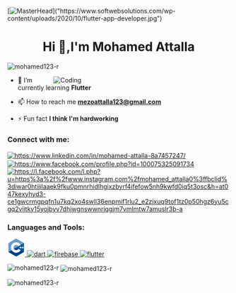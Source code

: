 [![MasterHead]("https://1.bp.blogspot.com/-7A4WynwLsM...")]("https://www.softwebsolutions.com/wp-content/uploads/2020/10/flutter-app-developer.jpg")
<h1 align="center">Hi 👋,I'm Mohamed Attalla</h1>
<p align="left"> <img src="https://komarev.com/ghpvc/?username=mohamed123-r&label=Profile%20views&color=0e75b6&style=flat" alt="mohamed123-r" /> </p>
<img align="right" alt="Coding" width="400" src="https://user-images.githubusercontent.com/74038190/229223263-cf2e4b07-2615-4f87-9c38-e37600f8381a.gif">

- 🌱 I’m currently learning **Flutter**

- 📫 How to reach me **mezoattalla123@gmail.com**

- ⚡ Fun fact **I think I'm hardworking**

<h3 align="left">Connect with me:</h3>
<p align="left">
<a href="https://linkedin.com/in/https://www.linkedin.com/in/mohamed-attalla-8a7457247/" target="blank"><img align="center" src="https://raw.githubusercontent.com/rahuldkjain/github-profile-readme-generator/master/src/images/icons/Social/linked-in-alt.svg" alt="https://www.linkedin.com/in/mohamed-attalla-8a7457247/" height="30" width="40" /></a>
<a href="https://fb.com/https://www.facebook.com/profile.php?id=100075325091734" target="blank"><img align="center" src="https://raw.githubusercontent.com/rahuldkjain/github-profile-readme-generator/master/src/images/icons/Social/facebook.svg" alt="https://www.facebook.com/profile.php?id=100075325091734" height="30" width="40" /></a>
<a href="https://instagram.com/https://l.facebook.com/l.php?u=https%3a%2f%2fwww.instagram.com%2fmohamed_attalla0%3ffbclid%3diwar0htijilaaek9fku0pmnrhidlhgixzbyrf4ifefow5nh9kwfd0iq5t3osc&h=at047kexyhyd3-ce1gwcrmgpqfn1u7kq2xo4swll36enpmif1rlu2_e2zjxuq9tof1tz0p50hgz6yu5cgq2viitky15yojbyv7dhjwgnswwnrjqgjm7vmlmtw7amuslr3b-a" target="blank"><img align="center" src="https://raw.githubusercontent.com/rahuldkjain/github-profile-readme-generator/master/src/images/icons/Social/instagram.svg" alt="https://l.facebook.com/l.php?u=https%3a%2f%2fwww.instagram.com%2fmohamed_attalla0%3ffbclid%3diwar0htijilaaek9fku0pmnrhidlhgixzbyrf4ifefow5nh9kwfd0iq5t3osc&h=at047kexyhyd3-ce1gwcrmgpqfn1u7kq2xo4swll36enpmif1rlu2_e2zjxuq9tof1tz0p50hgz6yu5cgq2viitky15yojbyv7dhjwgnswwnrjqgjm7vmlmtw7amuslr3b-a" height="30" width="40" /></a>
</p>

<h3 align="left">Languages and Tools:</h3>
<p align="left"> <a href="https://www.w3schools.com/cpp/" target="_blank" rel="noreferrer"> <img src="https://raw.githubusercontent.com/devicons/devicon/master/icons/cplusplus/cplusplus-original.svg" alt="cplusplus" width="40" height="40"/> </a> <a href="https://dart.dev" target="_blank" rel="noreferrer"> <img src="https://www.vectorlogo.zone/logos/dartlang/dartlang-icon.svg" alt="dart" width="40" height="40"/> </a> <a href="https://firebase.google.com/" target="_blank" rel="noreferrer"> <img src="https://www.vectorlogo.zone/logos/firebase/firebase-icon.svg" alt="firebase" width="40" height="40"/> </a> <a href="https://flutter.dev" target="_blank" rel="noreferrer"> <img src="https://www.vectorlogo.zone/logos/flutterio/flutterio-icon.svg" alt="flutter" width="40" height="40"/> </a> </p>

<p><img align="left" src="https://github-readme-stats.vercel.app/api/top-langs?username=mohamed123-r&show_icons=true&locale=en&layout=compact" alt="mohamed123-r" /></p>

<p>&nbsp;<img align="center" src="https://github-readme-stats.vercel.app/api?username=mohamed123-r&show_icons=true&locale=en" alt="mohamed123-r" /></p>

<p><img align="center" src="https://github-readme-streak-stats.herokuapp.com/?user=mohamed123-r&" alt="mohamed123-r" /></p>
